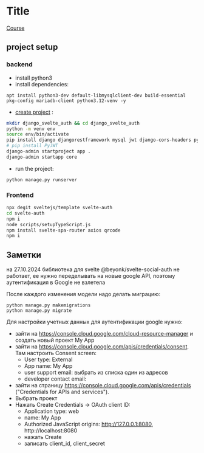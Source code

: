 # Title
[Course](https://www.udemy.com/course/svelte-django-authentication/)

## project setup
### backend
- install python3
- install dependencies:
```
apt install python3-dev default-libmysqlclient-dev build-essential pkg-config mariadb-client python3.12-venv -y
```
- [create project](https://www.django-rest-framework.org/tutorial/quickstart/) :
```bash
mkdir django_svelte_auth && cd django_svelte_auth
python -m venv env
source env/bin/activate
pip install django djangorestframework mysql jwt django-cors-headers pyotp requests google-auth
# pip install PyJWT
django-admin startproject app .
django-admin startapp core

```
- run the project:
```
python manage.py runserver
```

### Frontend
```bash
npx degit sveltejs/template svelte-auth
cd svelte-auth
npm i
node scripts/setupTypeScript.js
npm install svelte-spa-router axios qrcode
npm i
```

## Заметки
на 27.10.2024 библиотека для svelte @beyonk/svelte-social-auth не работает, ее нужно переделывать на новые google API, поэтому аутентификация в Google не взлетела

После каждого изменения модели надо делать миграцию:
```
python manage.py makemigrations
python manage.py migrate
```

Для настройки учетных данных для аутентификации google нужно:
  - зайти на https://console.cloud.google.com/cloud-resource-manager и создать новый проект My App
  - зайти на https://console.cloud.google.com/apis/credentials/consent. Там настроить Consent screen:
    - User type: External
    - App name: My App
    - user support email: выбрать из списка один из адресов
    - developer contact email:
  - зайти на страницу https://console.cloud.google.com/apis/credentials ("Credentials for APIs and services").
  - Выбрать проект
  - Нажать Create Credentials -> OAuth client ID:
    - Application type: web
    - name: My App
    - Authorized JavaScript origins: http://127.0.0.1:8080, http://localhost:8080
    - нажать Create
    - записать client_id, client_secret
